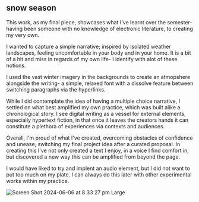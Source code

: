 <h2>snow season</h2>
<body>This work, as my final piece, showcases what I've learnt over the semester- having been someone with no knowledge
of electronic literature, to creating my very own.

I wanted to capture a simple narrative; inspired by isolated weather landscapes, feeling uncomfortable in your body and in your home. It is a bit of a hit and miss in regards of my own life- I identify with alot of these notions. 

I used the vast winter imagery in the backgrounds to create an atmopshere alongside the writing- a simple, relaxed font with a dissolve feature between switching paragraphs via the hyperlinks. 

While I did contemplate the idea of having a multiple choice narrative, I settled on what best amplified my own practice, which 
was built alike a chronological story. I see digital writing as a vessel for external elements, especially hypertext fiction, in that once it leaves the creators hands it can constitute a plethora of experiences via contexts and audiences. 

Overall, I'm proud of what I've created, overcoming obstacles of confidence and unease, switching my final project idea after a curated proposal. 
In creating this I've not only created a text I enjoy, in a voice I find comfort in, but discovered a new way this can be amplified from beyond the page. 

I would have liked to try and implent an audio element, but I did not want to put too much on my plate. I can always do this later 
with other experimental works within my practice. 

![Screen Shot 2024-06-06 at 8 33 27 pm Large](https://github.com/tannacat/digital-writing/assets/162094556/2becbcc2-8f19-4699-adb9-c2d40b0c66fd)




</body>
